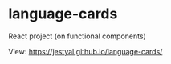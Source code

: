 # language-cards
React project (on functional components)

View: https://jestyal.github.io/language-cards/
